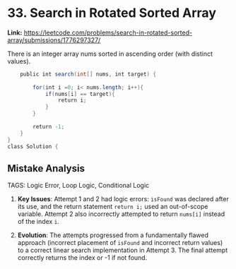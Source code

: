 # 33. Search in Rotated Sorted Array

**Link:** https://leetcode.com/problems/search-in-rotated-sorted-array/submissions/1776297327/

There is an integer array nums sorted in ascending order (with distinct values).

```java
    public int search(int[] nums, int target) {
        
        for(int i =0; i< nums.length; i++){
            if(nums[i] == target){
                return i;
            }
        }
        
        return -1;
    }
}
class Solution {
```

## Mistake Analysis

TAGS: Logic Error, Loop Logic, Conditional Logic

1. **Key Issues**: Attempt 1 and 2 had logic errors: `isFound` was declared after its use, and the return statement `return i;` used an out-of-scope variable. Attempt 2 also incorrectly attempted to return `nums[i]` instead of the index `i`.

2. **Evolution**: The attempts progressed from a fundamentally flawed approach (incorrect placement of `isFound` and incorrect return values) to a correct linear search implementation in Attempt 3.  The final attempt correctly returns the index or -1 if not found.

